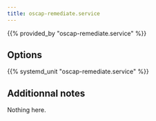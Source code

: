 ```yaml
---
title: oscap-remediate.service
---
```


{{% provided_by "oscap-remediate.service" %}}

## Options

{{% systemd_unit "oscap-remediate.service" %}}

## Additionnal notes

Nothing here.